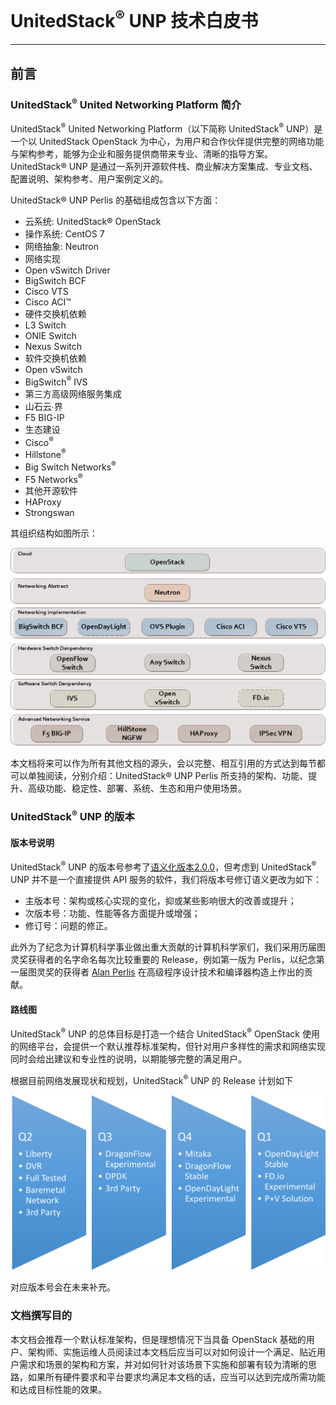 # UnitedStack<sup>®</sup> UNP 技术白皮书

---

## 前言

### UnitedStack<sup>®</sup> United Networking Platform 简介

UnitedStack<sup>®</sup> United Networking Platform（以下简称 UnitedStack<sup>®</sup> UNP）是一个以 UnitedStack OpenStack 为中心，为用户和合作伙伴提供完整的网络功能与架构参考，能够为企业和服务提供商带来专业、清晰的指导方案。UnitedStack® UNP 是通过一系列开源软件栈、商业解决方案集成、专业文档、配置说明、架构参考、用户案例定义的。

UnitedStack® UNP Perlis 的基础组成包含以下方面：
 - 云系统: UnitedStack® OpenStack
 - 操作系统: CentOS 7
 - 网络抽象: Neutron
 - 网络实现
  - Open vSwitch Driver
  - BigSwitch BCF
  - Cisco VTS
  - Cisco ACI™
 - 硬件交换机依赖
  - L3 Switch
  - ONIE Switch
  - Nexus Switch
 - 软件交换机依赖
  - Open vSwitch
  - BigSwitch<sup>®</sup> IVS
 - 第三方高级网络服务集成
  - 山石云∙界
  - F5 BIG-IP
 - 生态建设
  - Cisco<sup>®</sup>
  - Hillstone<sup>®</sup>
  - Big Switch Networks<sup>®</sup>
  - F5 Networks<sup>®</sup>
 - 其他开源软件
  - HAProxy
  - Strongswan

其组织结构如图所示：

![unp_arch][1]

本文档将来可以作为所有其他文档的源头，会以完整、相互引用的方式达到每节都可以单独阅读，分别介绍：UnitedStack® UNP Perlis 所支持的架构、功能、提升、高级功能、稳定性、部署、系统、生态和用户使用场景。

### UnitedStack<sup>®</sup> UNP 的版本

#### 版本号说明

UnitedStack<sup>®</sup> UNP 的版本号参考了[语义化版本2.0.0](http://semver.org/lang/zh-CN/)，但考虑到 UnitedStack<sup>®</sup> UNP 并不是一个直接提供 API 服务的软件，我们将版本号修订语义更改为如下：
 - 主版本号：架构或核心实现的变化，抑或某些影响很大的改善或提升；
 - 次版本号：功能、性能等各方面提升或增强；
 - 修订号：问题的修正。

此外为了纪念为计算机科学事业做出重大贡献的计算机科学家们，我们采用历届图灵奖获得者的名字命名每次比较重要的 Release，例如第一版为 Perlis，以纪念第一届图灵奖的获得者 [Alan Perlis](https://en.wikipedia.org/wiki/Alan_Perlis)  在高级程序设计技术和编译器构造上作出的贡献。

#### 路线图

UnitedStack<sup>®</sup> UNP 的总体目标是打造一个结合 UnitedStack<sup>®</sup> OpenStack 使用的网络平台，会提供一个默认推荐标准架构，但针对用户多样性的需求和网络实现同时会给出建议和专业性的说明，以期能够完整的满足用户。

 根据目前网络发展现状和规划，UnitedStack<sup>®</sup> UNP 的 Release 计划如下
 
![plan][2]

对应版本号会在未来补充。


### 文档撰写目的

本文档会推荐一个默认标准架构，但是理想情况下当具备 OpenStack 基础的用户、架构师、实施运维人员阅读过本文档后应当可以对如何设计一个满足、贴近用户需求和场景的架构和方案，并对如何针对该场景下实施和部署有较为清晰的思路，如果所有硬件要求和平台要求均满足本文档的话，应当可以达到完成所需功能和达成目标性能的效果。


[1]: images/preface/UNPv0.1.png
[2]: images/preface/1-year-plan.png